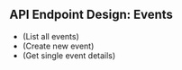 ## API Endpoint Design: Events
-  (List all events)
-  (Create new event)
-  (Get single event details)
